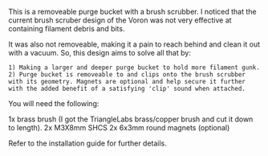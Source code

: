 This is a removeable purge bucket with a brush scrubber. I noticed that the current brush scruber design of the Voron was not very effective at containing filament debris and bits.

It was also not removeable, making it a pain to reach behind and clean it out with a vacuum. So, this design aims to solve all that by:

	1) Making a larger and deeper purge bucket to hold more filament gunk.
	2) Purge bucket is removeable to and clips onto the brush scrubber with its geometry. Magnets are optional and help secure it further with the added benefit of a satisfying 'clip' sound when attached.

You will need the following:

1x brass brush (I got the TriangleLabs brass/copper brush and cut it down to length).
2x M3X8mm SHCS
2x 6x3mm round magnets (optional)

Refer to the installation guide for further details.